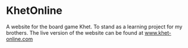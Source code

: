 # KhetOnline
A website for the board game Khet. To stand as a learning project for my brothers.
The live version of the website can be found at www.khet-online.com

